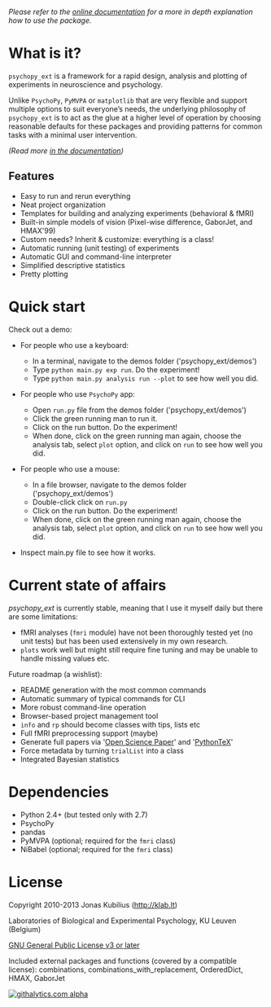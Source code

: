 *Please refer to the [online documentation](http://qbilius.github.io/psychopy_ext/index.html)
for a more in depth explanation how to use the package.*


What is it?
===========

`psychopy_ext` is a framework for a rapid design, analysis and plotting of experiments in neuroscience and psychology.

Unlike `PsychoPy`, `PyMVPA` or `matplotlib` that are very flexible and support multiple options to suit everyone’s needs, the underlying philosophy of `psychopy_ext` is to act as the glue at a higher level of operation by choosing reasonable defaults for these packages and providing patterns for common tasks with a minimal user intervention.

*(Read more [in the documentation](http://qbilius.github.io/psychopy_ext/whyuse.html))*

Features
--------

- Easy to run and rerun everything
- Neat project organization
- Templates for building and analyzing experiments (behavioral & fMRI)
- Built-in simple models of vision (Pixel-wise difference, GaborJet, and HMAX'99)
- Custom needs? Inherit & customize: everything is a class!
- Automatic running (unit testing) of experiments
- Automatic GUI and command-line interpreter
- Simplified descriptive statistics
- Pretty plotting


Quick start
===========

Check out a demo:

- For people who use a keyboard:

    - In a terminal, navigate to the demos folder ('psychopy_ext/demos')
    - Type `python main.py exp run`. Do the experiment!
    - Type `python main.py analysis run --plot` to see how well you did.

- For people who use `PsychoPy` app:

    - Open `run.py` file from the demos folder ('psychopy_ext/demos')
    - Click the green running man to run it.
    - Click on the run button. Do the experiment!
    - When done, click on the green running man again, choose the analysis
    tab, select `plot` option, and click on `run` to see how well you did.

- For people who use a mouse:

    - In a file browser, navigate to the demos folder ('psychopy_ext/demos')
    - Double-click click on `run.py`
    - Click on the run button. Do the experiment!
    - When done, click on the green running man again, choose the analysis
    tab, select `plot` option, and click on `run` to see how well you did.

- Inspect main.py file to see how it works.


Current state of affairs
========================

*psychopy_ext* is currently stable, meaning that I use it myself daily
but there are some limitations:

- fMRI analyses (`fmri` module) have not been thoroughly tested yet (no unit tests) but 
  has been used extensively in my own research.
- `plots` work well but might still require fine tuning and may be
  unable to handle missing values etc.

Future roadmap (a wishlist):

- README generation with the most common commands
- Automatic summary of typical commands for CLI
- More robust command-line operation
- Browser-based project management tool
- `info` and `rp` should become classes with tips, lists etc
- Full fMRI preprocessing support (maybe)
- Generate full papers via '[Open Science Paper](https://github.com/cpfaff/Open-Science-Paper)'
and '[PythonTeX](https://github.com/gpoore/pythontex)'
- Force metadata by turning `trialList` into a class
- Integrated Bayesian statistics


Dependencies
============

* Python 2.4+ (but tested only with 2.7)
* PsychoPy
* pandas
* PyMVPA (optional; required for the `fmri` class)
* NiBabel (optional; required for the `fmri` class)


License
=======

Copyright 2010-2013 Jonas Kubilius (http://klab.lt)

Laboratories of Biological and Experimental Psychology, KU Leuven (Belgium)

[GNU General Public License v3 or later](http://www.gnu.org/licenses/)

Included external packages and functions (covered by a compatible license):
combinations, combinations_with_replacement, OrderedDict, HMAX, GaborJet


[![githalytics.com alpha](https://cruel-carlota.pagodabox.com/16e03b45ccd8094b7ce857763e2b8225 "githalytics.com")](http://githalytics.com/qbilius/psychopy_ext)

